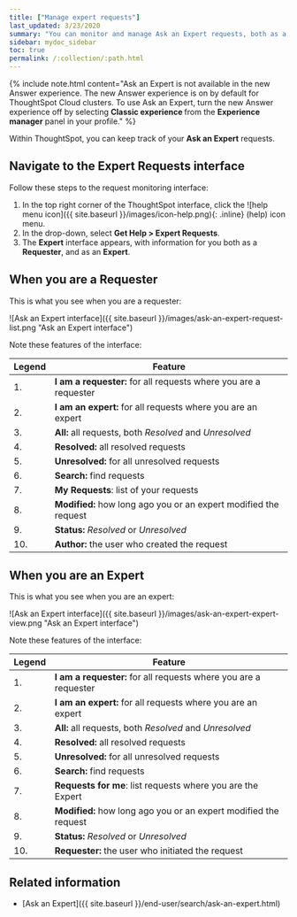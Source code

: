 ```yaml
---
title: ["Manage expert requests"]
last_updated: 3/23/2020
summary: "You can monitor and manage Ask an Expert requests, both as a requester and as an expert."
sidebar: mydoc_sidebar
toc: true
permalink: /:collection/:path.html
---
```

{% include note.html content="Ask an Expert is not available in the new Answer experience. The new Answer experience is on by default for ThoughtSpot Cloud clusters. To use Ask an Expert, turn the new Answer experience off by selecting <strong>Classic experience </strong> from the <strong>Experience manager</strong> panel in your profile." %}

Within ThoughtSpot, you can keep track of your **Ask an Expert** requests.

## Navigate to the Expert Requests interface ##

Follow these steps to the request monitoring interface:

1. In the top right corner of the ThoughtSpot interface, click the ![help menu icon]({{ site.baseurl }}/images/icon-help.png){: .inline} (help) icon menu.
2. In the drop-down, select **Get Help > Expert Requests**.
3. The **Expert** interface appears, with information for you both as a **Requester**, and as an **Expert**.  

## When you are a Requester ##

This is what you see when you are a requester:

![Ask an Expert interface]({{ site.baseurl }}/images/ask-an-expert-request-list.png "Ask an Expert interface")

Note these features of the interface:

| Legend | Feature |
| --- | --- |
|1. | <strong>I am a requester:</strong> for all requests where you are a requester |
| 2. | <strong>I am an expert:</strong> for all requests where you are an expert |
| 3. | <strong>All:</strong> all requests, both <em>Resolved</em> and <em>Unresolved</em>|
| 4. | <strong>Resolved:</strong> all resolved requests |
| 5. | <strong>Unresolved:</strong> for all unresolved requests |
| 6. | <strong>Search:</strong> find requests |
| 7. | <strong>My Requests</strong>: list of your requests |
| 8. | <strong>Modified:</strong> how long ago you or an expert modified the request |
| 9. | <strong>Status:</strong> <em>Resolved</em> or <em>Unresolved</em> |
| 10. | <strong>Author:</strong> the user who created the request |

## When you are an Expert

This is what you see when you are an expert:

![Ask an Expert interface]({{ site.baseurl }}/images/ask-an-expert-expert-view.png "Ask an Expert interface")

Note these features of the interface:

| Legend | Feature |
| --- | --- |
|1. | <strong>I am a requester:</strong> for all requests where you are a requester |
| 2. | <strong>I am an expert:</strong> for all requests where you are an expert |
| 3. | <strong>All:</strong> all requests, both <em>Resolved</em> and <em>Unresolved</em> |
| 4. | <strong>Resolved:</strong> all resolved requests |
| 5. | <strong>Unresolved:</strong> for all unresolved requests |
| 6. | <strong>Search:</strong> find requests |
| 7. | <strong>Requests for me</strong>: list requests where you are the Expert |
| 8. | <strong>Modified:</strong> how long ago you or an expert modified the request |
| 9. | <strong>Status:</strong> <em>Resolved</em> or <em>Unresolved</em> |
| 10. | <strong>Requester:</strong> the user who initiated the request |

## Related information  

- [Ask an Expert]({{ site.baseurl }}/end-user/search/ask-an-expert.html)
